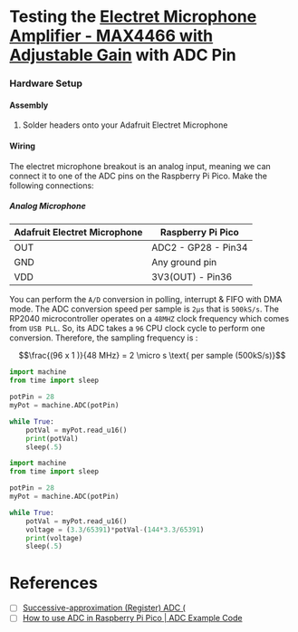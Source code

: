 # Testing the [Electret Microphone Amplifier - MAX4466 with Adjustable Gain](https://www.adafruit.com/product/1063) with ADC Pin


### Hardware Setup

#### Assembly

1. Solder headers onto your Adafruit Electret Microphone

#### Wiring

The electret microphone breakout is an analog input, meaning we can connect it
to one of the ADC pins on the Raspberry Pi Pico. Make the following connections:

##### Analog Microphone

| __Adafruit Electret Microphone__ | __Raspberry Pi Pico__ |
|----------------------------------|-----------------------|
| OUT                              | ADC2 - GP28 - Pin34   |
| GND                              | Any ground pin        |
| VDD                              | 3V3(OUT)    - Pin36   |


You can perform the `A/D` conversion in polling, interrupt & FIFO with DMA mode. The ADC conversion speed per sample is `2μs` that is `500kS/s`. The RP2040 microcontroller operates on a `48MHZ` clock frequency which comes from `USB PLL`. So, its ADC takes a `96` CPU clock cycle to perform one conversion. Therefore, the sampling frequency is :

```math
\frac{(96 x 1 )}{48 MHz} = 2 \micro s \text{ per sample (500kS/s)}
```

```python
import machine
from time import sleep

potPin = 28
myPot = machine.ADC(potPin)

while True:
    potVal = myPot.read_u16()
    print(potVal)
    sleep(.5)
```


```python
import machine
from time import sleep

potPin = 28
myPot = machine.ADC(potPin)

while True:
    potVal = myPot.read_u16()
    voltage = (3.3/65391)*potVal-(144*3.3/65391)
    print(voltage)
    sleep(.5)
```

# References

- [ ] [Successive-approximation (Register) ADC (](https://en.wikipedia.org/wiki/Successive-approximation_ADC)
- [ ] [How to use ADC in Raspberry Pi Pico | ADC Example Code](https://how2electronics.com/how-to-use-adc-in-raspberry-pi-pico-adc-example-code/)
